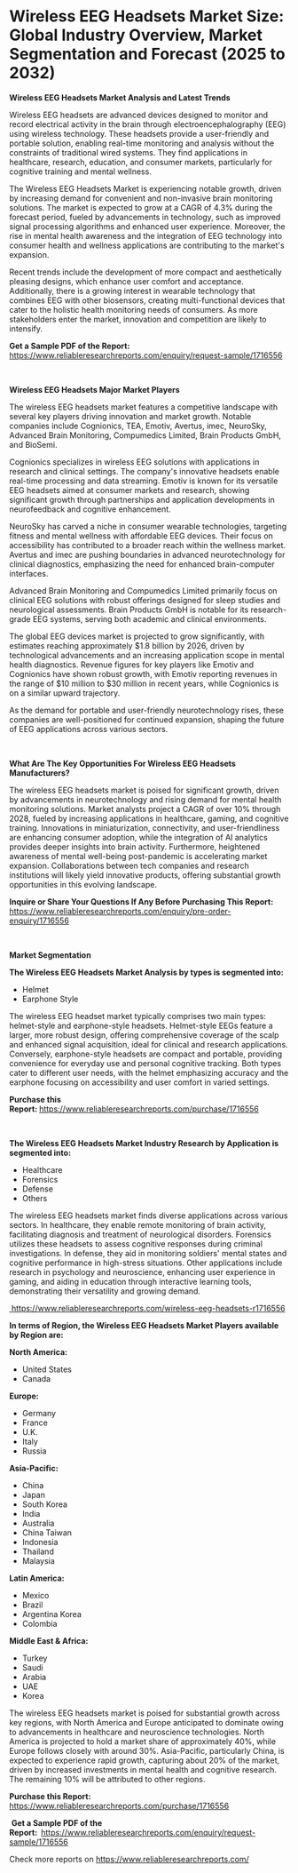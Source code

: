 <p><h1>Wireless EEG Headsets Market Size: Global Industry Overview, Market Segmentation and Forecast (2025 to 2032)</h1></p><p><strong>Wireless EEG Headsets Market Analysis and Latest Trends</strong></p>
<p><p>Wireless EEG headsets are advanced devices designed to monitor and record electrical activity in the brain through electroencephalography (EEG) using wireless technology. These headsets provide a user-friendly and portable solution, enabling real-time monitoring and analysis without the constraints of traditional wired systems. They find applications in healthcare, research, education, and consumer markets, particularly for cognitive training and mental wellness.</p><p>The Wireless EEG Headsets Market is experiencing notable growth, driven by increasing demand for convenient and non-invasive brain monitoring solutions. The market is expected to grow at a CAGR of 4.3% during the forecast period, fueled by advancements in technology, such as improved signal processing algorithms and enhanced user experience. Moreover, the rise in mental health awareness and the integration of EEG technology into consumer health and wellness applications are contributing to the market's expansion.</p><p>Recent trends include the development of more compact and aesthetically pleasing designs, which enhance user comfort and acceptance. Additionally, there is a growing interest in wearable technology that combines EEG with other biosensors, creating multi-functional devices that cater to the holistic health monitoring needs of consumers. As more stakeholders enter the market, innovation and competition are likely to intensify.</p></p>
<p><strong>Get a Sample PDF of the Report:&nbsp;</strong> <a href="https://www.reliableresearchreports.com/enquiry/request-sample/1716556?utm_campaign=2286&utm_medium=2&utm_source=Github&utm_content=ia&utm_term=01042025&utm_id=wireless-eeg-headsets">https://www.reliableresearchreports.com/enquiry/request-sample/1716556</a></p>
<p>&nbsp;</p>
<p><strong>Wireless EEG Headsets Major Market Players</strong></p>
<p><p>The wireless EEG headsets market features a competitive landscape with several key players driving innovation and market growth. Notable companies include Cognionics, TEA, Emotiv, Avertus, imec, NeuroSky, Advanced Brain Monitoring, Compumedics Limited, Brain Products GmbH, and BioSemi.</p><p>Cognionics specializes in wireless EEG solutions with applications in research and clinical settings. The company's innovative headsets enable real-time processing and data streaming. Emotiv is known for its versatile EEG headsets aimed at consumer markets and research, showing significant growth through partnerships and application developments in neurofeedback and cognitive enhancement.</p><p>NeuroSky has carved a niche in consumer wearable technologies, targeting fitness and mental wellness with affordable EEG devices. Their focus on accessibility has contributed to a broader reach within the wellness market. Avertus and imec are pushing boundaries in advanced neurotechnology for clinical diagnostics, emphasizing the need for enhanced brain-computer interfaces.</p><p>Advanced Brain Monitoring and Compumedics Limited primarily focus on clinical EEG solutions with robust offerings designed for sleep studies and neurological assessments. Brain Products GmbH is notable for its research-grade EEG systems, serving both academic and clinical environments.</p><p>The global EEG devices market is projected to grow significantly, with estimates reaching approximately $1.8 billion by 2026, driven by technological advancements and an increasing application scope in mental health diagnostics. Revenue figures for key players like Emotiv and Cognionics have shown robust growth, with Emotiv reporting revenues in the range of $10 million to $30 million in recent years, while Cognionics is on a similar upward trajectory.</p><p>As the demand for portable and user-friendly neurotechnology rises, these companies are well-positioned for continued expansion, shaping the future of EEG applications across various sectors.</p></p>
<p>&nbsp;</p>
<p><strong>What Are The Key Opportunities For Wireless EEG Headsets Manufacturers?</strong></p>
<p><p>The wireless EEG headsets market is poised for significant growth, driven by advancements in neurotechnology and rising demand for mental health monitoring solutions. Market analysts project a CAGR of over 10% through 2028, fueled by increasing applications in healthcare, gaming, and cognitive training. Innovations in miniaturization, connectivity, and user-friendliness are enhancing consumer adoption, while the integration of AI analytics provides deeper insights into brain activity. Furthermore, heightened awareness of mental well-being post-pandemic is accelerating market expansion. Collaborations between tech companies and research institutions will likely yield innovative products, offering substantial growth opportunities in this evolving landscape.</p></p>
<p><strong>Inquire or Share Your Questions If Any Before Purchasing This Report:</strong> <a href="https://www.reliableresearchreports.com/enquiry/pre-order-enquiry/1716556?utm_campaign=2286&utm_medium=2&utm_source=Github&utm_content=ia&utm_term=01042025&utm_id=wireless-eeg-headsets">https://www.reliableresearchreports.com/enquiry/pre-order-enquiry/1716556</a></p>
<p>&nbsp;</p>
<p><strong>Market Segmentation</strong></p>
<p><strong>The Wireless EEG Headsets Market Analysis by types is segmented into:</strong></p>
<p><ul><li>Helmet</li><li>Earphone Style</li></ul></p>
<p><p>The wireless EEG headset market typically comprises two main types: helmet-style and earphone-style headsets. Helmet-style EEGs feature a larger, more robust design, offering comprehensive coverage of the scalp and enhanced signal acquisition, ideal for clinical and research applications. Conversely, earphone-style headsets are compact and portable, providing convenience for everyday use and personal cognitive tracking. Both types cater to different user needs, with the helmet emphasizing accuracy and the earphone focusing on accessibility and user comfort in varied settings.</p></p>
<p><strong>Purchase this Report:&nbsp;</strong><a href="https://www.reliableresearchreports.com/purchase/1716556?utm_campaign=2286&utm_medium=2&utm_source=Github&utm_content=ia&utm_term=01042025&utm_id=wireless-eeg-headsets">https://www.reliableresearchreports.com/purchase/1716556</a></p>
<p>&nbsp;</p>
<p><strong>The Wireless EEG Headsets Market Industry Research by Application is segmented into:</strong></p>
<p><ul><li>Healthcare</li><li>Forensics</li><li>Defense</li><li>Others</li></ul></p>
<p><p>The wireless EEG headsets market finds diverse applications across various sectors. In healthcare, they enable remote monitoring of brain activity, facilitating diagnosis and treatment of neurological disorders. Forensics utilizes these headsets to assess cognitive responses during criminal investigations. In defense, they aid in monitoring soldiers' mental states and cognitive performance in high-stress situations. Other applications include research in psychology and neuroscience, enhancing user experience in gaming, and aiding in education through interactive learning tools, demonstrating their versatility and growing demand.</p></p>
<p><a href="https://www.reliableresearchreports.com/wireless-eeg-headsets-r1716556?utm_campaign=2286&utm_medium=2&utm_source=Github&utm_content=ia&utm_term=01042025&utm_id=wireless-eeg-headsets">&nbsp;https://www.reliableresearchreports.com/wireless-eeg-headsets-r1716556</a></p>
<p><strong>In terms of Region, the Wireless EEG Headsets Market Players available by Region are:</strong></p>
<p>
    <p> <strong> North America: </strong>
        <ul>
            <li>United States</li>
            <li>Canada</li>
        </ul>
        </p> 
    <p> <strong> Europe: </strong>
        <ul>
            <li>Germany</li>
            <li>France</li>
            <li>U.K.</li>
            <li>Italy</li>
            <li>Russia</li>
        </ul>
        </p> 
    <p> <strong> Asia-Pacific: </strong>
        <ul>
            <li>China</li>
            <li>Japan</li>
            <li>South Korea</li>
            <li>India</li>
            <li>Australia</li>
            <li>China Taiwan</li>
            <li>Indonesia</li>
            <li>Thailand</li>
            <li>Malaysia</li>
        </ul>
        </p> 
    <p> <strong> Latin America: </strong>
        <ul>
            <li>Mexico</li>
            <li>Brazil</li>
            <li>Argentina Korea</li>
            <li>Colombia</li>
        </ul>
        </p> 
    <p> <strong> Middle East & Africa: </strong>
        <ul>
            <li>Turkey</li>
            <li>Saudi</li>
            <li>Arabia</li>
            <li>UAE</li>
            <li>Korea</li>
        </ul>
    </p>
    </p>
<p><p>The wireless EEG headsets market is poised for substantial growth across key regions, with North America and Europe anticipated to dominate owing to advancements in healthcare and neuroscience technologies. North America is projected to hold a market share of approximately 40%, while Europe follows closely with around 30%. Asia-Pacific, particularly China, is expected to experience rapid growth, capturing about 20% of the market, driven by increased investments in mental health and cognitive research. The remaining 10% will be attributed to other regions.</p></p>
<p><strong>Purchase this Report: </strong><a href="https://www.reliableresearchreports.com/purchase/1716556?utm_campaign=2286&utm_medium=2&utm_source=Github&utm_content=ia&utm_term=01042025&utm_id=wireless-eeg-headsets">https://www.reliableresearchreports.com/purchase/1716556</a></p>
<p>&nbsp;<strong>Get a Sample PDF of the Report:&nbsp;&nbsp;</strong><a href="https://www.reliableresearchreports.com/enquiry/request-sample/1716556?utm_campaign=2286&utm_medium=2&utm_source=Github&utm_content=ia&utm_term=01042025&utm_id=wireless-eeg-headsets">https://www.reliableresearchreports.com/enquiry/request-sample/1716556</a></p>
<p><strong></strong></p>
<p>Check more reports on <a href="https://www.reliableresearchreports.com/?utm_campaign=2286&utm_medium=2&utm_source=Github&utm_content=ia&utm_term=01042025&utm_id=wireless-eeg-headsets">https://www.reliableresearchreports.com/</a></p>